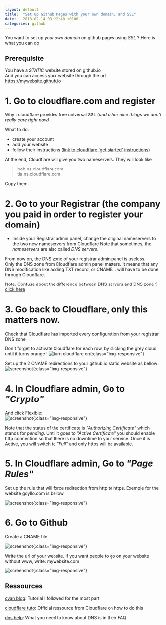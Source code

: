 ```yaml
---
layout: default
title:  "Set up Github Pages with your own domain, and SSL"
date:   2018-02-14 03:22:48 +0100
categories: github
---
```


You want to set up *your own domain* on github pages using *SSL* ? Here is what you can do  

## Prerequisite

You have a *STATIC* website stored on github.io  
And you can access your website through the url    
https://mywebsite.github.io

# 1.  Go to cloudflare.com and register

Why : cloudflare provides free universal SSL _(and other nice things we don't really care right now)_

What to do:
*  create your account
*  add your website
*  follow their instructions ([link to cloudflare 'get started' instructions][cloudflareStart])

At the end, Cloudflare will give you two nameservers. They will look like  

> bob.ns.cloudflare.com  
> tia.ns.cloudflare.com

Copy them.

# 2.  Go to your Registrar (the company you paid in order to register your domain)

*  Inside your Registrar admin panel, change the original nameservers to the two new nameservers from Cloudflare
   Note that sometimes, the *nameservers* are also called *DNS servers*.  

From now on, the DNS zone of your registrar admin panel is useless.  
Only the DNS zone from Cloudflare admin panel matters. It means that any DNS modification like adding TXT record, or CNAME... will have to be done through Cloudflare.

Note: Confuse about the difference between DNS servers and DNS zone ? [click here][dnsexplanation]

# 3.  Go back to Cloudflare, only this matters now.

Check that Cloudflare has imported every configuration from your registrar DNS zone  

Don't forget to activate Cloudflare for each row, by clicking the grey cloud until it turns orange !
![turn cloudflare on]( https://ibin.co/3runyY12D8iw.png){:class="img-responsive"}

Set up the 2 CNAME redirections to your github.io static website as bellow:  
![screenshot]( https://ibin.co/3rvU9gapmYpi.png){:class="img-responsive"}


# 4. In Cloudflare admin, Go to _"Crypto"_

And click Flexible:  
![screenshot]( https://ibin.co/w800/3rvGKxYsQvoX.png){:class="img-responsive"}

Note that the status of the certificate is _"Authorizing Certificate"_ which stands for _pending_. Until it goes to _"Active Certificate"_
you should enable http connection so that there is no downtime to your service. Once it is Active, you will switch to _"Full"_ and only https will be available.



# 5. In Cloudflare admin, Go to _"Page Rules"_

Set up the rule that will force redirection from http to https. Exemple for the website goyllo.com is bellow  

![screenshot]( https://ibin.co/w800/3rvIGqqgUmY6.png){:class="img-responsive"}


# 6. Go to Github

Create a CNAME file

![screenshot]( https://ibin.co/3rvRmwYjjMsd.png){:class="img-responsive"}

Write the url of your website. If you want people to go on your website without www, write: mywebsite.com

![screenshot]( https://ibin.co/3rvWZrYlA4TA.png){:class="img-responsive"}



## Ressources

[cvan blog][cvan blog]: Tutorial I followed for the most part  

[cloudflare tuto][cloudflare tuto]: Official ressource from Cloudflare on how to do this  

[dns help][dns help]: What you need to know about DNS is in their FAQ  


[dnsexplanation]: https://www.infomaniak.com/en/support/faq/search?q=dns
[cvan blog]: https://gist.github.com/cvan/8630f847f579f90e0c014dc5199c337b
[cloudflare tuto]: https://blog.cloudflare.com/secure-and-fast-github-pages-with-cloudflare/
[dns help]: https://support.dnsimple.com/articles/differences-between-a-cname-alias-url/
[cloudflareStart]: https://support.cloudflare.com/hc/en-us/articles/201720164-Step-2-Create-a-Cloudflare-account-and-add-a-website
